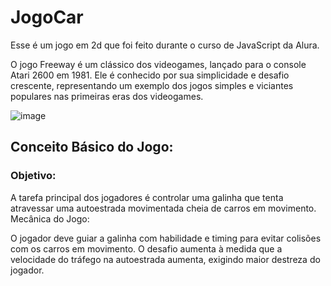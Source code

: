 # JogoCar
Esse é um jogo em 2d que foi feito durante o curso de JavaScript da Alura.

O jogo Freeway é um clássico dos videogames, lançado para o console Atari 2600 em 1981. Ele é conhecido por sua simplicidade e desafio crescente, representando um exemplo dos jogos simples e viciantes populares nas primeiras eras dos videogames.

![image](https://github.com/matheusmalena/JogoCar/assets/93771573/bb1d7c09-99b6-496c-8635-2fb0064b3788)

## Conceito Básico do Jogo:
### Objetivo:

A tarefa principal dos jogadores é controlar uma galinha que tenta atravessar uma autoestrada movimentada cheia de carros em movimento.
Mecânica do Jogo:

O jogador deve guiar a galinha com habilidade e timing para evitar colisões com os carros em movimento.
O desafio aumenta à medida que a velocidade do tráfego na autoestrada aumenta, exigindo maior destreza do jogador.



